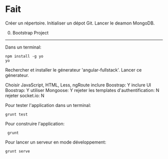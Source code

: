 Fait
====

Créer un répertoire.
Initialiser un dépot Git.
Lancer le deamon MongoDB.

0. Bootstrap Project
--------------------

Dans un terminal:

    npm install -g yo
    yo

Rechercher et installer le génerateur 'angular-fullstack'.
Lancer ce génerateur.

Choisir JavaScript,
  HTML,
  Less,
  ngRoute
  inclure Boostrap: Y
  inclure UI Boostrap: Y
  utiliser Mongoose: Y
  rejeter les templates d'authentification: N
  rejeter socket.io: N

Pour tester l'application dans un terminal:

    grunt test
    
Pour construire l'application:
     
     grunt
     
Pour lancer un serveur en mode développement:

    grunt serve
